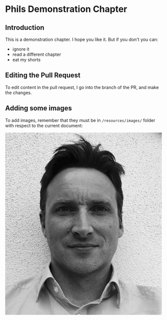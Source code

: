 # Phils Demonstration Chapter

## Introduction

This is a demonstration chapter. I hope you like it. 
But if you don't you can:

- ignore it
- read a different chapter
- eat my shorts

## Editing the Pull Request

To edit content in the pull request, I go into the branch of the PR, and make the changes.

## Adding some images

To add images, remember that they must be in `/resources/images/` folder with respect to the current document:

![My Image Title](resources/images/phil01.png)
